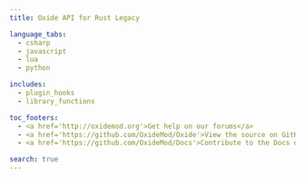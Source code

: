 ```yaml
---
title: Oxide API for Rust Legacy

language_tabs:
  - csharp
  - javascript
  - lua
  - python

includes:
  - plugin_hooks
  - library_functions

toc_footers:
  - <a href='http://oxidemod.org'>Get help on our forums</a>
  - <a href='https://github.com/OxideMod/Oxide'>View the source on GitHub</a>
  - <a href='https://github.com/OxideMod/Docs'>Contribute to the Docs on GitHub</a>

search: true
---
```

